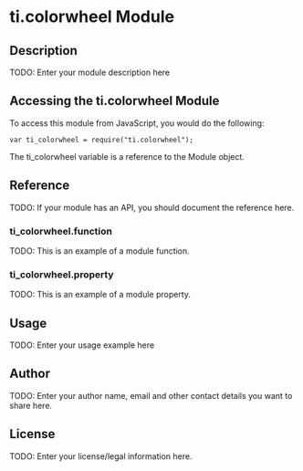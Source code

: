 # ti.colorwheel Module

## Description

TODO: Enter your module description here

## Accessing the ti.colorwheel Module

To access this module from JavaScript, you would do the following:

    var ti_colorwheel = require("ti.colorwheel");

The ti_colorwheel variable is a reference to the Module object.

## Reference

TODO: If your module has an API, you should document
the reference here.

### ti_colorwheel.function

TODO: This is an example of a module function.

### ti_colorwheel.property

TODO: This is an example of a module property.

## Usage

TODO: Enter your usage example here

## Author

TODO: Enter your author name, email and other contact
details you want to share here.

## License

TODO: Enter your license/legal information here.
